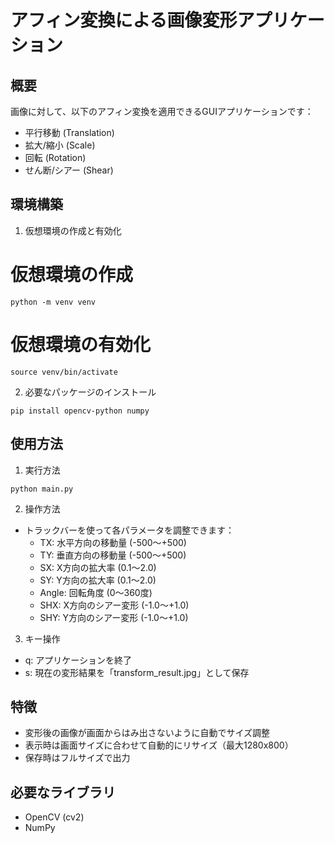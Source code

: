 # アフィン変換による画像変形アプリケーション

## 概要
画像に対して、以下のアフィン変換を適用できるGUIアプリケーションです：
- 平行移動 (Translation)
- 拡大/縮小 (Scale)
- 回転 (Rotation)
- せん断/シアー (Shear)

## 環境構築

1. 仮想環境の作成と有効化

# 仮想環境の作成
```
python -m venv venv
```

# 仮想環境の有効化

```
source venv/bin/activate
```


2. 必要なパッケージのインストール

```
pip install opencv-python numpy
```

## 使用方法

1. 実行方法

```
python main.py
```

2. 操作方法
- トラックバーを使って各パラメータを調整できます：
  - TX: 水平方向の移動量 (-500～+500) 
  - TY: 垂直方向の移動量 (-500～+500)
  - SX: X方向の拡大率 (0.1～2.0)
  - SY: Y方向の拡大率 (0.1～2.0)
  - Angle: 回転角度 (0～360度)
  - SHX: X方向のシアー変形 (-1.0～+1.0)
  - SHY: Y方向のシアー変形 (-1.0～+1.0)

3. キー操作
- q: アプリケーションを終了
- s: 現在の変形結果を「transform_result.jpg」として保存

## 特徴
- 変形後の画像が画面からはみ出さないように自動でサイズ調整
- 表示時は画面サイズに合わせて自動的にリサイズ（最大1280x800）
- 保存時はフルサイズで出力

## 必要なライブラリ
- OpenCV (cv2)
- NumPy
